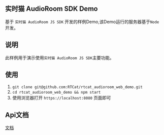 ## 实时猫 AudioRoom SDK Demo
基于 `实时猫 AudioRoom JS SDK` 开发的样例Demo,该Demo运行的服务器基于`Node`开发。

## 说明
此样例用于演示使用`实时猫 AudioRoom JS SDK`主要功能。

## 使用
1. `git clone git@github.com:RTCat/rtcat_audioroom_web_demo.git`
2. `cd rtcat_audioroom_web_demo && npm start`
3. 使用浏览器打开 `https://localhost:8080` 页面即可


## Api文档

[文档](./docs/)
